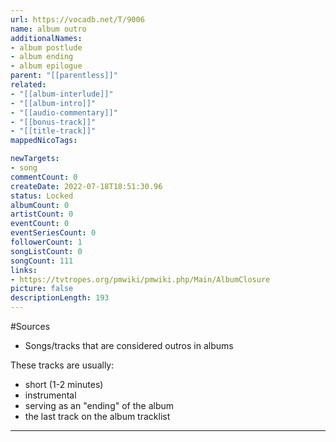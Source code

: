 ```yaml
---
url: https://vocadb.net/T/9006
name: album outro
additionalNames: 
- album postlude
- album ending
- album epilogue
parent: "[[parentless]]"
related:
- "[[album-interlude]]"
- "[[album-intro]]"
- "[[audio-commentary]]"
- "[[bonus-track]]"
- "[[title-track]]"
mappedNicoTags:

newTargets:
- song
commentCount: 0
createDate: 2022-07-18T18:51:30.96
status: Locked
albumCount: 0
artistCount: 0
eventCount: 0
eventSeriesCount: 0
followerCount: 1
songListCount: 0
songCount: 111
links: 
- https://tvtropes.org/pmwiki/pmwiki.php/Main/AlbumClosure
picture: false
descriptionLength: 193
---
```


#Sources

- Songs/tracks that are considered outros in albums

These tracks are usually:
- short (1-2 minutes)
- instrumental
- serving as an "ending" of the album
- the last track on the album tracklist

---

